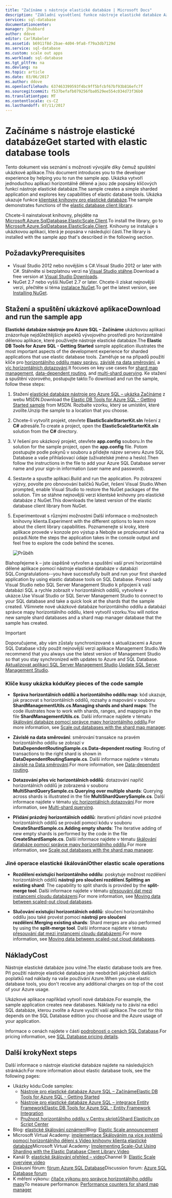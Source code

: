 ```yaml
---
title: "Začínáme s nástroje elastické databáze | Microsoft Docs"
description: "Základní vysvětlení funkce nástroje elastické databáze Azure SQL Database, včetně Snadné spuštění ukázkové aplikace."
services: sql-database
documentationcenter: 
manager: jhubbard
author: ddove
editor: CarlRabeler
ms.assetid: b6911f8d-2bae-4d04-9fa8-f79a3db7129d
ms.service: sql-database
ms.custom: scale out apps
ms.workload: sql-database
ms.tgt_pltfrm: na
ms.devlang: na
ms.topic: article
ms.date: 03/06/2017
ms.author: ddove
ms.openlocfilehash: 637463399593f4bc9ff5bfcbf67bf93b816efc7f
ms.sourcegitcommit: f537befafb079256fba0529ee554c034d73f36b0
ms.translationtype: MT
ms.contentlocale: cs-CZ
ms.lasthandoff: 07/11/2017
---
```

# <a name="get-started-with-elastic-database-tools"></a><span data-ttu-id="cccd7-103">Začínáme s nástroje elastické databáze</span><span class="sxs-lookup"><span data-stu-id="cccd7-103">Get started with elastic database tools</span></span>
<span data-ttu-id="cccd7-104">Tento dokument vás seznámí s možnosti vývojáře díky čemuž spuštění ukázkové aplikace.</span><span class="sxs-lookup"><span data-stu-id="cccd7-104">This document introduces you to the developer experience by helping you to run the sample app.</span></span> <span data-ttu-id="cccd7-105">Ukázka vytvoří jednoduchou aplikaci horizontálně dělené a jsou zde popsány klíčových funkcí nástroje elastické databáze.</span><span class="sxs-lookup"><span data-stu-id="cccd7-105">The sample creates a simple sharded application and explores key capabilities of elastic database tools.</span></span> <span data-ttu-id="cccd7-106">Ukázka ukazuje funkce [klientské knihovny pro elastické databáze](sql-database-elastic-database-client-library.md).</span><span class="sxs-lookup"><span data-stu-id="cccd7-106">The sample demonstrates functions of the [elastic database client library](sql-database-elastic-database-client-library.md).</span></span>

<span data-ttu-id="cccd7-107">Chcete-li nainstalovat knihovny, přejděte na [Microsoft.Azure.SqlDatabase.ElasticScale.Client](https://www.nuget.org/packages/Microsoft.Azure.SqlDatabase.ElasticScale.Client/).</span><span class="sxs-lookup"><span data-stu-id="cccd7-107">To install the library, go to [Microsoft.Azure.SqlDatabase.ElasticScale.Client](https://www.nuget.org/packages/Microsoft.Azure.SqlDatabase.ElasticScale.Client/).</span></span> <span data-ttu-id="cccd7-108">Knihovny se instaluje s ukázkovou aplikaci, která je popsána v následující části.</span><span class="sxs-lookup"><span data-stu-id="cccd7-108">The library is installed with the sample app that's described in the following section.</span></span>

## <a name="prerequisites"></a><span data-ttu-id="cccd7-109">Požadavky</span><span class="sxs-lookup"><span data-stu-id="cccd7-109">Prerequisites</span></span>
* <span data-ttu-id="cccd7-110">Visual Studio 2012 nebo novějším s C#.</span><span class="sxs-lookup"><span data-stu-id="cccd7-110">Visual Studio 2012 or later with C#.</span></span> <span data-ttu-id="cccd7-111">Stáhněte si bezplatnou verzi na [Visual Studio stáhne](http://www.visualstudio.com/downloads/download-visual-studio-vs.aspx).</span><span class="sxs-lookup"><span data-stu-id="cccd7-111">Download a free version at [Visual Studio Downloads](http://www.visualstudio.com/downloads/download-visual-studio-vs.aspx).</span></span>
* <span data-ttu-id="cccd7-112">NuGet 2.7 nebo vyšší.</span><span class="sxs-lookup"><span data-stu-id="cccd7-112">NuGet 2.7 or later.</span></span> <span data-ttu-id="cccd7-113">Chcete-li získat nejnovější verzi, přečtěte si téma [instalace NuGet](http://docs.nuget.org/docs/start-here/installing-nuget).</span><span class="sxs-lookup"><span data-stu-id="cccd7-113">To get the latest version, see [Installing NuGet](http://docs.nuget.org/docs/start-here/installing-nuget).</span></span>

## <a name="download-and-run-the-sample-app"></a><span data-ttu-id="cccd7-114">Stažení a spuštění ukázkové aplikace</span><span class="sxs-lookup"><span data-stu-id="cccd7-114">Download and run the sample app</span></span>
<span data-ttu-id="cccd7-115">**Elastické databáze nástroje pro Azure SQL – Začínáme** ukázkovou aplikaci znázorňuje nejdůležitějších aspektů vývojového prostředí pro horizontálně dělenou aplikace, které používejte nástroje elastické databáze.</span><span class="sxs-lookup"><span data-stu-id="cccd7-115">The **Elastic DB Tools for Azure SQL - Getting Started** sample application illustrates the most important aspects of the development experience for sharded applications that use elastic database tools.</span></span> <span data-ttu-id="cccd7-116">Zaměřuje se na případů použití klíče pro [horizontálního oddílu mapy správu](sql-database-elastic-scale-shard-map-management.md), [závislé na data směrování](sql-database-elastic-scale-data-dependent-routing.md), a [víc horizontálních dotazování](sql-database-elastic-scale-multishard-querying.md).</span><span class="sxs-lookup"><span data-stu-id="cccd7-116">It focuses on key use cases for [shard map management](sql-database-elastic-scale-shard-map-management.md), [data-dependent routing](sql-database-elastic-scale-data-dependent-routing.md), and [multi-shard querying](sql-database-elastic-scale-multishard-querying.md).</span></span> <span data-ttu-id="cccd7-117">Ke stažení a spuštění vzorového, postupujte takto:</span><span class="sxs-lookup"><span data-stu-id="cccd7-117">To download and run the sample, follow these steps:</span></span> 

1. <span data-ttu-id="cccd7-118">Stažení [elastické databáze nástroje pro Azure SQL – ukázka Začínáme](https://code.msdn.microsoft.com/windowsapps/Elastic-Scale-with-Azure-a80d8dc6) z webu MSDN.</span><span class="sxs-lookup"><span data-stu-id="cccd7-118">Download the [Elastic DB Tools for Azure SQL - Getting Started sample](https://code.msdn.microsoft.com/windowsapps/Elastic-Scale-with-Azure-a80d8dc6) from MSDN.</span></span> <span data-ttu-id="cccd7-119">Rozbalte vzorku, který se umístění, které zvolíte.</span><span class="sxs-lookup"><span data-stu-id="cccd7-119">Unzip the sample to a location that you choose.</span></span>

2. <span data-ttu-id="cccd7-120">Chcete-li vytvořit projekt, otevřete **ElasticScaleStarterKit.sln** řešení z **C#** adresáře.</span><span class="sxs-lookup"><span data-stu-id="cccd7-120">To create a project, open the **ElasticScaleStarterKit.sln** solution from the **C#** directory.</span></span>

3. <span data-ttu-id="cccd7-121">V řešení pro ukázkový projekt, otevřete **app.config** souboru.</span><span class="sxs-lookup"><span data-stu-id="cccd7-121">In the solution for the sample project, open the **app.config** file.</span></span> <span data-ttu-id="cccd7-122">Potom postupujte podle pokynů v souboru a přidejte název serveru Azure SQL Database a vaše přihlašovací údaje (uživatelské jméno a heslo).</span><span class="sxs-lookup"><span data-stu-id="cccd7-122">Then follow the instructions in the file to add your Azure SQL Database server name and your sign-in information (user name and password).</span></span>

4. <span data-ttu-id="cccd7-123">Sestavte a spusťte aplikaci.</span><span class="sxs-lookup"><span data-stu-id="cccd7-123">Build and run the application.</span></span> <span data-ttu-id="cccd7-124">Po zobrazení výzvy, povolte pro obnovování balíčků NuGet, řešení Visual Studio.</span><span class="sxs-lookup"><span data-stu-id="cccd7-124">When prompted, enable Visual Studio to restore the NuGet packages of the solution.</span></span> <span data-ttu-id="cccd7-125">Tím se stáhne nejnovější verzi klientské knihovny pro elastické databáze z NuGet.</span><span class="sxs-lookup"><span data-stu-id="cccd7-125">This downloads the latest version of the elastic database client library from NuGet.</span></span>

5. <span data-ttu-id="cccd7-126">Experimentovat s různými možnostmi Další informace o možnostech knihovny klienta.</span><span class="sxs-lookup"><span data-stu-id="cccd7-126">Experiment with the different options to learn more about the client library capabilities.</span></span> <span data-ttu-id="cccd7-127">Poznamenejte si kroky, které aplikace provede v konzole pro výstup a Nebojte se prozkoumat kód na pozadí.</span><span class="sxs-lookup"><span data-stu-id="cccd7-127">Note the steps the application takes in the console output and feel free to explore the code behind the scenes.</span></span>
   
    ![Průběh][4]

<span data-ttu-id="cccd7-129">Blahopřejeme k – jste úspěšně vytvořen a spuštění vaší první horizontálně dělené aplikace pomocí nástroje elastické databáze v databázi SQL.</span><span class="sxs-lookup"><span data-stu-id="cccd7-129">Congratulations--you have successfully built and run your first sharded application by using elastic database tools on SQL Database.</span></span> <span data-ttu-id="cccd7-130">Pomocí sady Visual Studio nebo SQL Server Management Studio k připojení k vaší databázi SQL a rychle zobrazit v horizontálních oddílů, vytvořené v ukázce.</span><span class="sxs-lookup"><span data-stu-id="cccd7-130">Use Visual Studio or SQL Server Management Studio to connect to your SQL database and take a quick look at the shards that the sample created.</span></span> <span data-ttu-id="cccd7-131">Všimnete nové ukázkové databáze horizontálního oddílu a databázi správce mapy horizontálního oddílu, které vytvořil vzorku.</span><span class="sxs-lookup"><span data-stu-id="cccd7-131">You will notice new sample shard databases and a shard map manager database that the sample has created.</span></span>

> [!IMPORTANT]
> <span data-ttu-id="cccd7-132">Doporučujeme, aby vám zůstaly synchronizované s aktualizacemi a Azure SQL Database vždy použít nejnovější verzi aplikace Management Studio.</span><span class="sxs-lookup"><span data-stu-id="cccd7-132">We recommend that you always use the latest version of Management Studio so that you stay synchronized with updates to Azure and SQL Database.</span></span> <span data-ttu-id="cccd7-133">[Aktualizovat aplikaci SQL Server Management Studio](https://msdn.microsoft.com/library/mt238290.aspx).</span><span class="sxs-lookup"><span data-stu-id="cccd7-133">[Update SQL Server Management Studio](https://msdn.microsoft.com/library/mt238290.aspx).</span></span>
> 
> 

### <a name="key-pieces-of-the-code-sample"></a><span data-ttu-id="cccd7-134">Klíče kusy ukázka kódu</span><span class="sxs-lookup"><span data-stu-id="cccd7-134">Key pieces of the code sample</span></span>
* <span data-ttu-id="cccd7-135">**Správa horizontálních oddílů a horizontálního oddílu map**: kód ukazuje, jak pracovat s horizontálních oddílů, rozsahy a mapování v souboru **ShardManagementUtils.cs**.</span><span class="sxs-lookup"><span data-stu-id="cccd7-135">**Managing shards and shard maps**: The code illustrates how to work with shards, ranges, and mappings in the file **ShardManagementUtils.cs**.</span></span> <span data-ttu-id="cccd7-136">Další informace najdete v tématu [škálování databáze pomocí správce mapy horizontálního oddílu](http://go.microsoft.com/?linkid=9862595).</span><span class="sxs-lookup"><span data-stu-id="cccd7-136">For more information, see [Scale out databases with the shard map manager](http://go.microsoft.com/?linkid=9862595).</span></span>  

* <span data-ttu-id="cccd7-137">**Závislé na data směrování**: směrování transakce na pravém horizontálního oddílu se zobrazí v **DataDependentRoutingSample.cs**.</span><span class="sxs-lookup"><span data-stu-id="cccd7-137">**Data-dependent routing**: Routing of transactions to the right shard is shown in **DataDependentRoutingSample.cs**.</span></span> <span data-ttu-id="cccd7-138">Další informace najdete v tématu [závislé na Data směrování](http://go.microsoft.com/?linkid=9862596).</span><span class="sxs-lookup"><span data-stu-id="cccd7-138">For more information, see [Data-dependent routing](http://go.microsoft.com/?linkid=9862596).</span></span> 

* <span data-ttu-id="cccd7-139">**Dotazování přes víc horizontálních oddílů**: dotazování napříč horizontálních oddílů je zobrazená v souboru **MultiShardQuerySample.cs**.</span><span class="sxs-lookup"><span data-stu-id="cccd7-139">**Querying over multiple shards**: Querying across shards is illustrated in the file **MultiShardQuerySample.cs**.</span></span> <span data-ttu-id="cccd7-140">Další informace najdete v tématu [víc horizontálních dotazování](http://go.microsoft.com/?linkid=9862597).</span><span class="sxs-lookup"><span data-stu-id="cccd7-140">For more information, see [Multi-shard querying](http://go.microsoft.com/?linkid=9862597).</span></span>

* <span data-ttu-id="cccd7-141">**Přidání prázdný horizontálních oddílů**: iterativní přidání nové prázdné horizontálních oddílů se provádí pomocí kódu v souboru **CreateShardSample.cs**.</span><span class="sxs-lookup"><span data-stu-id="cccd7-141">**Adding empty shards**: The iterative adding of new empty shards is performed by the code in the file **CreateShardSample.cs**.</span></span> <span data-ttu-id="cccd7-142">Další informace najdete v tématu [škálování databáze pomocí správce mapy horizontálního oddílu](http://go.microsoft.com/?linkid=9862595).</span><span class="sxs-lookup"><span data-stu-id="cccd7-142">For more information, see [Scale out databases with the shard map manager](http://go.microsoft.com/?linkid=9862595).</span></span>

### <a name="other-elastic-scale-operations"></a><span data-ttu-id="cccd7-143">Jiné operace elastické škálování</span><span class="sxs-lookup"><span data-stu-id="cccd7-143">Other elastic scale operations</span></span>
* <span data-ttu-id="cccd7-144">**Rozdělení existující horizontálního oddílu**: poskytuje možnost rozdělení horizontálních oddílů **nástroji pro sloučení rozdělení**.</span><span class="sxs-lookup"><span data-stu-id="cccd7-144">**Splitting an existing shard**: The capability to split shards is provided by the **split-merge tool**.</span></span> <span data-ttu-id="cccd7-145">Další informace najdete v tématu [přesouvání dat mezi instancemi cloudu databázemi](sql-database-elastic-scale-overview-split-and-merge.md).</span><span class="sxs-lookup"><span data-stu-id="cccd7-145">For more information, see [Moving data between scaled-out cloud databases](sql-database-elastic-scale-overview-split-and-merge.md).</span></span>

* <span data-ttu-id="cccd7-146">**Slučování existující horizontálních oddílů**: sloučení horizontálního oddílu jsou také provést pomocí **nástroji pro sloučení rozdělení**.</span><span class="sxs-lookup"><span data-stu-id="cccd7-146">**Merging existing shards**: Shard merges are also performed by using the **split-merge tool**.</span></span> <span data-ttu-id="cccd7-147">Další informace najdete v tématu [přesouvání dat mezi instancemi cloudu databázemi](sql-database-elastic-scale-overview-split-and-merge.md).</span><span class="sxs-lookup"><span data-stu-id="cccd7-147">For more information, see [Moving data between scaled-out cloud databases](sql-database-elastic-scale-overview-split-and-merge.md).</span></span>   

## <a name="cost"></a><span data-ttu-id="cccd7-148">Náklady</span><span class="sxs-lookup"><span data-stu-id="cccd7-148">Cost</span></span>
<span data-ttu-id="cccd7-149">Nástroje elastické databáze jsou volné.</span><span class="sxs-lookup"><span data-stu-id="cccd7-149">The elastic database tools are free.</span></span> <span data-ttu-id="cccd7-150">Při použití nástroje elastické databáze jste neobdrželi jakýchkoli dalších poplatků nad náklady na vaše používání Azure.</span><span class="sxs-lookup"><span data-stu-id="cccd7-150">When you use elastic database tools, you don't receive any additional charges on top of the cost of your Azure usage.</span></span> 

<span data-ttu-id="cccd7-151">Ukázkové aplikace například vytvoří nové databáze.</span><span class="sxs-lookup"><span data-stu-id="cccd7-151">For example, the sample application creates new databases.</span></span> <span data-ttu-id="cccd7-152">Náklady na to závisí na edici SQL databáze, kterou zvolíte a Azure využití vaší aplikace.</span><span class="sxs-lookup"><span data-stu-id="cccd7-152">The cost for this depends on the SQL Database edition you choose and the Azure usage of your application.</span></span>

<span data-ttu-id="cccd7-153">Informace o cenách najdete v části [podrobnosti o cenách SQL Database](https://azure.microsoft.com/pricing/details/sql-database/).</span><span class="sxs-lookup"><span data-stu-id="cccd7-153">For pricing information, see [SQL Database pricing details](https://azure.microsoft.com/pricing/details/sql-database/).</span></span>

## <a name="next-steps"></a><span data-ttu-id="cccd7-154">Další kroky</span><span class="sxs-lookup"><span data-stu-id="cccd7-154">Next steps</span></span>
<span data-ttu-id="cccd7-155">Další informace o nástroje elastické databáze najdete na následujících stránkách:</span><span class="sxs-lookup"><span data-stu-id="cccd7-155">For more information about elastic database tools, see the following pages:</span></span>

* <span data-ttu-id="cccd7-156">Ukázky kódu:</span><span class="sxs-lookup"><span data-stu-id="cccd7-156">Code samples:</span></span> 
  * [<span data-ttu-id="cccd7-157">Nástroje pro elastické databáze Azure SQL – Začínáme</span><span class="sxs-lookup"><span data-stu-id="cccd7-157">Elastic DB Tools for Azure SQL - Getting Started</span></span>](http://code.msdn.microsoft.com/Elastic-Scale-with-Azure-a80d8dc6?SRC=VSIDE)
  * [<span data-ttu-id="cccd7-158">Nástroje pro elastické databáze Azure SQL – integrace Entity Framework</span><span class="sxs-lookup"><span data-stu-id="cccd7-158">Elastic DB Tools for Azure SQL - Entity Framework Integration</span></span>](http://code.msdn.microsoft.com/Elastic-Scale-with-Azure-bae904ba?SRC=VSIDE)
  * [<span data-ttu-id="cccd7-159">Pružnost horizontálního oddílu v Centru skriptů</span><span class="sxs-lookup"><span data-stu-id="cccd7-159">Shard Elasticity on Script Center</span></span>](https://gallery.technet.microsoft.com/scriptcenter/Elastic-Scale-Shard-c9530cbe)
* <span data-ttu-id="cccd7-160">Blog: [elastické škálování oznámení](https://azure.microsoft.com/blog/2014/10/02/introducing-elastic-scale-preview-for-azure-sql-database/)</span><span class="sxs-lookup"><span data-stu-id="cccd7-160">Blog: [Elastic Scale announcement](https://azure.microsoft.com/blog/2014/10/02/introducing-elastic-scale-preview-for-azure-sql-database/)</span></span>
* <span data-ttu-id="cccd7-161">Microsoft Virtual Academy: [implementace Škálováním na více systémů pomocí horizontálního dělení s Video knihovny klienta elastické databáze](https://mva.microsoft.com/training-courses/elastic-database-capabilities-with-azure-sql-db-16554?l=lWyQhF1fC_6306218965)</span><span class="sxs-lookup"><span data-stu-id="cccd7-161">Microsoft Virtual Academy: [Implementing Scale-Out Using Sharding with the Elastic Database Client Library Video](https://mva.microsoft.com/training-courses/elastic-database-capabilities-with-azure-sql-db-16554?l=lWyQhF1fC_6306218965)</span></span> 
* <span data-ttu-id="cccd7-162">Kanál 9: [elastické škálování přehled – video](http://channel9.msdn.com/Shows/Data-Exposed/Azure-SQL-Database-Elastic-Scale)</span><span class="sxs-lookup"><span data-stu-id="cccd7-162">Channel 9: [Elastic Scale overview video](http://channel9.msdn.com/Shows/Data-Exposed/Azure-SQL-Database-Elastic-Scale)</span></span>
* <span data-ttu-id="cccd7-163">Diskusní fórum: [fórum Azure SQL Database](http://social.msdn.microsoft.com/forums/azure/home?forum=ssdsgetstarted)</span><span class="sxs-lookup"><span data-stu-id="cccd7-163">Discussion forum: [Azure SQL Database forum](http://social.msdn.microsoft.com/forums/azure/home?forum=ssdsgetstarted)</span></span>
* <span data-ttu-id="cccd7-164">K měření výkonu: [čítače výkonu pro správce horizontálního oddílu mapy](sql-database-elastic-database-client-library.md)</span><span class="sxs-lookup"><span data-stu-id="cccd7-164">To measure performance: [Performance counters for shard map manager](sql-database-elastic-database-client-library.md)</span></span>

<!--Anchors-->
[The Elastic Scale Sample Application]: #The-Elastic-Scale-Sample-Application
[Download and Run the Sample App]: #Download-and-Run-the-Sample-App
[Cost]: #Cost
[Next steps]: #next-steps

<!--Image references-->
[1]: ./media/sql-database-elastic-scale-get-started/newProject.png
[2]: ./media/sql-database-elastic-scale-get-started/click-online.png
[3]: ./media/sql-database-elastic-scale-get-started/click-CSharp.png
[4]: ./media/sql-database-elastic-scale-get-started/output2.png

